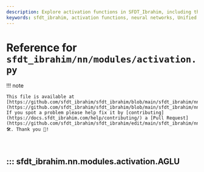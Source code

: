 ```yaml
---
description: Explore activation functions in SFDT_Ibrahim, including the Unified activation function and other custom implementations for neural networks.
keywords: sfdt_ibrahim, activation functions, neural networks, Unified activation, AGLU, SiLU, ReLU, PyTorch, deep learning, custom activations
---
```


# Reference for `sfdt_ibrahim/nn/modules/activation.py`

!!! note

    This file is available at [https://github.com/sfdt_ibrahim/sfdt_ibrahim/blob/main/sfdt_ibrahim/nn/modules/activation.py](https://github.com/sfdt_ibrahim/sfdt_ibrahim/blob/main/sfdt_ibrahim/nn/modules/activation.py). If you spot a problem please help fix it by [contributing](https://docs.sfdt_ibrahim.com/help/contributing/) a [Pull Request](https://github.com/sfdt_ibrahim/sfdt_ibrahim/edit/main/sfdt_ibrahim/nn/modules/activation.py) 🛠️. Thank you 🙏!

<br>

## ::: sfdt_ibrahim.nn.modules.activation.AGLU

<br><br>
